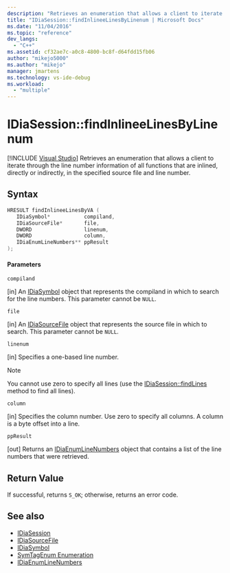 ```yaml
---
description: "Retrieves an enumeration that allows a client to iterate through the line number information of all functions that are inlined, directly or indirectly, in the specified source file and line number."
title: "IDiaSession::findInlineeLinesByLinenum | Microsoft Docs"
ms.date: "11/04/2016"
ms.topic: "reference"
dev_langs:
  - "C++"
ms.assetid: cf32ae7c-a0c8-4800-bc8f-d64fdd15fb06
author: "mikejo5000"
ms.author: "mikejo"
manager: jmartens
ms.technology: vs-ide-debug
ms.workload:
  - "multiple"
---
```

# IDiaSession::findInlineeLinesByLinenum

 [!INCLUDE [Visual Studio](~/includes/applies-to-version/vs-not-mac.md)]
Retrieves an enumeration that allows a client to iterate through the line number information of all functions that are inlined, directly or indirectly, in the specified source file and line number.

## Syntax

```C++
HRESULT findInlineeLinesByVA ( 
   IDiaSymbol*           compiland,
   IDiaSourceFile*       file,
   DWORD                 linenum,
   DWORD                 column,
   IDiaEnumLineNumbers** ppResult
);
```

#### Parameters
 `compiland`

[in] An [IDiaSymbol](../../debugger/debug-interface-access/idiasymbol.md) object that represents the compiland in which to search for the line numbers. This parameter cannot be `NULL`.

 `file`

[in] An [IDiaSourceFile](../../debugger/debug-interface-access/idiasourcefile.md) object that represents the source file in which to search. This parameter cannot be `NULL`.

 `linenum`

[in] Specifies a one-based line number.

> [!NOTE]
> You cannot use zero to specify all lines (use the [IDiaSession::findLines](../../debugger/debug-interface-access/idiasession-findlines.md) method to find all lines).

 `column`

[in] Specifies the column number. Use zero to specify all columns. A column is a byte offset into a line.

 `ppResult`

[out] Returns an [IDiaEnumLineNumbers](../../debugger/debug-interface-access/idiaenumlinenumbers.md) object that contains a list of the line numbers that were retrieved.

## Return Value
 If successful, returns `S_OK`; otherwise, returns an error code.

## See also
- [IDiaSession](../../debugger/debug-interface-access/idiasession.md)
- [IDiaSourceFile](../../debugger/debug-interface-access/idiasourcefile.md)
- [IDiaSymbol](../../debugger/debug-interface-access/idiasymbol.md)
- [SymTagEnum Enumeration](../../debugger/debug-interface-access/symtagenum.md)
- [IDiaEnumLineNumbers](../../debugger/debug-interface-access/idiaenumlinenumbers.md)
